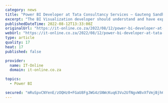 ```yaml
---
category: news
title: "Power BI Developer at Tata Consultancy Services – Gauteng Sandhurst"
excerpt: "The BI Visualization developer should understand and have expertise in the various technologies for data visualization. Tata Consultancy Services (TCS) is an IT services, consulting and business solutions organization that has been partnering with many of ..."
publishedDateTime: 2022-08-12T13:33:00Z
originalUrl: "https://it-online.co.za/2022/08/12/power-bi-developer-at-tata-consultancy-services-gauteng-sandhurst/"
webUrl: "https://it-online.co.za/2022/08/12/power-bi-developer-at-tata-consultancy-services-gauteng-sandhurst/"
type: article
quality: 17
heat: 17
published: false

provider:
  name: IT-Online
  domain: it-online.co.za

topics:
  - Power BI

secured: "mRuSpvCNYenE/zOQHz0+FGaU8FgJWG4zSNWcKuq63Vu2UfNgvW8vXfVmjBjh6Zf8qt63amPM0thI0sLpMZd44nNrc2AlGL2033BOkbtfgMQ/MFavpCMvQl84b/Z8+fXPP5ut1I8OMF0qVOAwy1Wp+swOj3eh12NhE7ioxh01URuGydnYXC4/1gZP29DbtB8fHCPUtmOh2rpUpPIUyfXIVLjKWrd9/MMLf0OIHkbkF3KTCWiPiQQv0Sznx/M3+OHYSucT8pXRL+M9fBK3KnP/4Jmj9C64fZklHKb7jAk+1+1mT0u6LCtaohytE/2rvElWFLMlNggt7O85uktN787xkA1EsUZDkmJxDTvTnfOGSYs=;pX8kjOUPqbtvWkbIHyWQig=="
---
```



